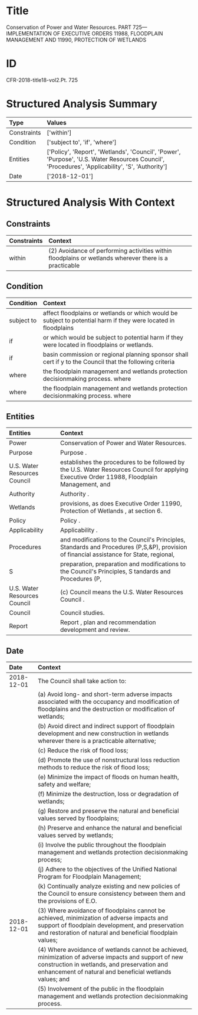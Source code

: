 # Title

 Conservation of Power and Water Resources. PART 725—IMPLEMENTATION OF EXECUTIVE ORDERS 11988, FLOODPLAIN MANAGEMENT AND 11990, PROTECTION OF WETLANDS


# ID

 CFR-2018-title18-vol2.Pt. 725


# Structured Analysis Summary

| Type        | Values                                                                                                                                           |
|:------------|:-------------------------------------------------------------------------------------------------------------------------------------------------|
| Constraints | ['within']                                                                                                                                       |
| Condition   | ['subject to', 'if', 'where']                                                                                                                    |
| Entities    | ['Policy', 'Report', 'Wetlands', 'Council', 'Power', 'Purpose', 'U.S. Water Resources Council', 'Procedures', 'Applicability', 'S', 'Authority'] |
| Date        | ['2018-12-01']                                                                                                                                   |


# Structured Analysis With Context

 


## Constraints

| Constraints   | Context                                                                                                |
|:--------------|:-------------------------------------------------------------------------------------------------------|
| within        | (2) Avoidance of performing activities  within floodplains or wetlands wherever there is a practicable |


## Condition

| Condition   | Context                                                                                                        |
|:------------|:---------------------------------------------------------------------------------------------------------------|
| subject to  | affect floodplains or wetlands or which would be subject to potential harm if they were located in floodplains |
| if          | or which would be subject to potential harm if  they were located in floodplains or wetlands.                  |
| if          | basin commission or regional planning sponsor shall cert if y to the Council that the following criteria       |
| where       | the floodplain management and wetlands protection decisionmaking process. where                                |
| where       | the floodplain management and wetlands protection decisionmaking process. where                                |


## Entities

| Entities                     | Context                                                                                                                                      |
|:-----------------------------|:---------------------------------------------------------------------------------------------------------------------------------------------|
| Power                        | Conservation of  Power  and Water Resources.                                                                                                 |
| Purpose                      | Purpose .                                                                                                                                    |
| U.S. Water Resources Council | establishes the procedures to be followed by the U.S. Water Resources Council for applying Executive Order 11988, Floodplain Management, and |
| Authority                    | Authority .                                                                                                                                  |
| Wetlands                     | provisions, as does Executive Order 11990, Protection of Wetlands , at section 6.                                                            |
| Policy                       | Policy .                                                                                                                                     |
| Applicability                | Applicability .                                                                                                                              |
| Procedures                   | and modifications to the Council's Principles, Standards and Procedures (P,S,&amp;P), provision of financial assistance for State, regional, |
| S                            | preparation, preparation and modifications to the Council's Principles, S tandards and Procedures (P,                                        |
| U.S. Water Resources Council | (c) Council means the  U.S. Water Resources Council .                                                                                        |
| Council                      | Council  studies.                                                                                                                            |
| Report                       | Report , plan and recommendation development and review.                                                                                     |


## Date

| Date       | Context                                                                                                                                                                                                                      |
|:-----------|:-----------------------------------------------------------------------------------------------------------------------------------------------------------------------------------------------------------------------------|
| 2018-12-01 | The Council shall take action to:                                                                                                                                                                                            |
|            |             (a) Avoid long- and short-term adverse impacts associated with the occupancy and modification of floodplains and the destruction or modification of wetlands;                                                    |
|            |             (b) Avoid direct and indirect support of floodplain development and new construction in wetlands wherever there is a practicable alternative;                                                                    |
|            |             (c) Reduce the risk of flood loss;                                                                                                                                                                               |
|            |             (d) Promote the use of nonstructural loss reduction methods to reduce the risk of flood loss;                                                                                                                    |
|            |             (e) Minimize the impact of floods on human health, safety and welfare;                                                                                                                                           |
|            |             (f) Minimize the destruction, loss or degradation of wetlands;                                                                                                                                                   |
|            |             (g) Restore and preserve the natural and beneficial values served by floodplains;                                                                                                                                |
|            |             (h) Preserve and enhance the natural and beneficial values served by wetlands;                                                                                                                                   |
|            |             (i) Involve the public throughout the floodplain management and wetlands protection decisionmaking process;                                                                                                      |
|            |             (j) Adhere to the objectives of the Unified National Program for Floodplain Management;                                                                                                                          |
|            |             (k) Continually analyze existing and new policies of the Council to ensure consistency between them and the provisions of E.O.                                                                                   |
| 2018-12-01 | (3) Where avoidance of floodplains cannot be achieved, minimization of adverse impacts and support of floodplain development, and preservation and restoration of natural and beneficial floodplain values;                  |
|            |             (4) Where avoidance of wetlands cannot be achieved, minimization of adverse impacts and support of new construction in wetlands, and preservation and enhancement of natural and beneficial wetlands values; and |
|            |             (5) Involvement of the public in the floodplain management and wetlands protection decisionmaking process.                                                                                                       |


